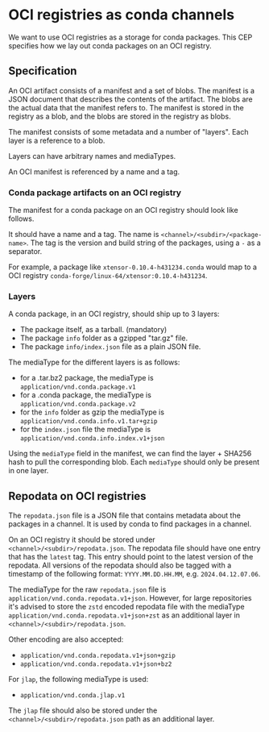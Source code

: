 # OCI registries as conda channels

We want to use OCI registries as a storage for conda packages. This CEP specifies how we lay out conda packages on an OCI registry.

## Specification

An OCI artifact consists of a manifest and a set of blobs. The manifest is a JSON document that describes the contents of the artifact. The blobs are the actual data that the manifest refers to. The manifest is stored in the registry as a blob, and the blobs are stored in the registry as blobs.

The manifest consists of some metadata and a number of "layers". Each layer is a reference to a blob.

Layers can have arbitrary names and mediaTypes.

An OCI manifest is referenced by a name and a tag.

### Conda package artifacts on an OCI registry

The manifest for a conda package on an OCI registry should look like follows.

It should have a name and a tag. The name is `<channel>/<subdir>/<package-name>`.
The tag is the version and build string of the packages, using a `-` as a separator.

For example, a package like `xtensor-0.10.4-h431234.conda` would map to a OCI registry `conda-forge/linux-64/xtensor:0.10.4-h431234`.

### Layers

A conda package, in an OCI registry, should ship up to 3 layers:

- The package itself, as a tarball. (mandatory)
- The package `info` folder as a gzipped "tar.gz" file.
- The package `info/index.json` file as a plain JSON file.

The mediaType for the different layers is as follows:

- for a .tar.bz2 package, the mediaType is `application/vnd.conda.package.v1`
- for a .conda package, the mediaType is `application/vnd.conda.package.v2`
- for the `info` folder as gzip the mediaType is `application/vnd.conda.info.v1.tar+gzip`
- for the `index.json` file the mediaType is `application/vnd.conda.info.index.v1+json`

Using the `mediaType` field in the manifest, we can find the layer + SHA256 hash to pull the corresponding blob.
Each `mediaType` should only be present in one layer.

## Repodata on OCI registries

The `repodata.json` file is a JSON file that contains metadata about the packages in a channel.
It is used by conda to find packages in a channel.

On an OCI registry it should be stored under `<channel>/<subdir>/repodata.json`.
The repodata file should have one entry that has the `latest` tag. This entry should point to the latest version of the repodata.
All versions of the repodata should also be tagged  with a timestamp of the following format: `YYYY.MM.DD.HH.MM`, e.g. `2024.04.12.07.06`.

The mediaType for the raw `repodata.json` file is `application/vnd.conda.repodata.v1+json`. However, for large repositories it's advised to store the `zstd` encoded repodata file with the mediaType `application/vnd.conda.repodata.v1+json+zst` as an additional layer in `<channel>/<subdir>/repodata.json`.

Other encoding are also accepted:

- `application/vnd.conda.repodata.v1+json+gzip`
- `application/vnd.conda.repodata.v1+json+bz2`

For `jlap`, the following mediaType is used:

- `application/vnd.conda.jlap.v1`

The `jlap` file should also be stored under the `<channel>/<subdir>/repodata.json` path as an additional layer.